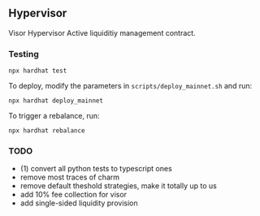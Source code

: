 ## Hypervisor

Visor Hypervisor Active liquiditiy management contract.

### Testing

`npx hardhat test`

To deploy, modify the parameters in `scripts/deploy_mainnet.sh` and run:

`npx hardhat deploy_mainnet`

To trigger a rebalance, run:

`npx hardhat rebalance`

### TODO

- (1) convert all python tests to typescript ones
- remove most traces of charm
- remove default theshold strategies, make it totally up to us
- add 10% fee collection for visor
- add single-sided liquidity provision

